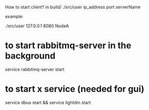 How to start client?
in build/ ./src/user ip_address port serverName

example:

./src/user 127.0.0.1 8080 NodeA

# to start rabbitmq-server in the background
service rabbitmq-server start

# to start x service (needed for gui)
service dbus start && service lightdm start